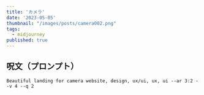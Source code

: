 ```yaml
---
title: 'カメラ'
date: '2023-05-05'
thumbnail: "/images/posts/camera002.png"
tags:
  - midjourney
published: true
---
```


## 呪文（プロンプト）
```
Beautiful landing for camera website, design, ux/ui, ux, ui --ar 3:2 --v 4 --q 2
```